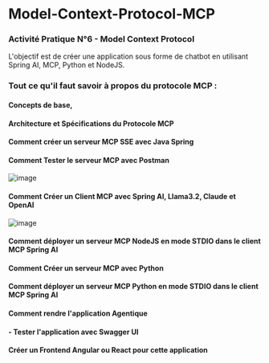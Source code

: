 # Model-Context-Protocol-MCP
### Activité Pratique N°6 - Model Context Protocol

L'objectif est de créer une application sous forme de chatbot en utilisant Spring AI, MCP, Python et NodeJS.

### Tout ce qu'il faut savoir à propos du protocole MCP :
  #### Concepts de base, 
  #### Architecture et Spécifications du Protocole MCP 
  #### Comment créer un serveur MCP SSE avec Java Spring
  
  #### Comment Tester le serveur MCP avec Postman
  ![image](https://github.com/user-attachments/assets/f4d2ad92-a1b7-4c6a-8b62-3b76e3ae86b5)

  #### Comment Créer un Client MCP avec Spring AI, Llama3.2, Claude et OpenAI
  ![image](https://github.com/user-attachments/assets/02003f3e-a989-4709-b8e9-f73cb6445889)

  #### Comment déployer un serveur MCP NodeJS en mode STDIO dans le client MCP Spring AI 
  #### Comment Créer un serveur MCP avec Python
  #### Comment déployer un serveur MCP Python en mode STDIO dans le client MCP Spring AI 
  #### Comment rendre l'application Agentique
#### - Tester l'application avec Swagger UI 
#### Créer un Frontend Angular ou React pour cette application
